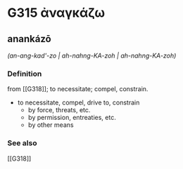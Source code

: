 # G315 ἀναγκάζω

## anankázō

_(an-ang-kad'-zo | ah-nahng-KA-zoh | ah-nahng-KA-zoh)_

### Definition

from [[G318]]; to necessitate; compel, constrain.

- to necessitate, compel, drive to, constrain
  - by force, threats, etc.
  - by permission, entreaties, etc.
  - by other means

### See also

[[G318]]

